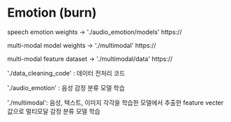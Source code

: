 # Emotion (burn)

speech emotion weights ->
'./audio_emotion/models'
https://

multi-modal model weights ->
'./multimodal'
https://

multi-modal feature dataset ->
'./multimodal/data'
https://


'./data_cleaning_code' :
데이터 전처리 코드


'./audio_emotion' : 
음성 감정 분류 모델 학습


'./multimodal':
음성, 텍스트, 이미지 각각을 학습한 모델에서 추출한 feature vecter 값으로 멀티모달 감정 분류 모델 학습

